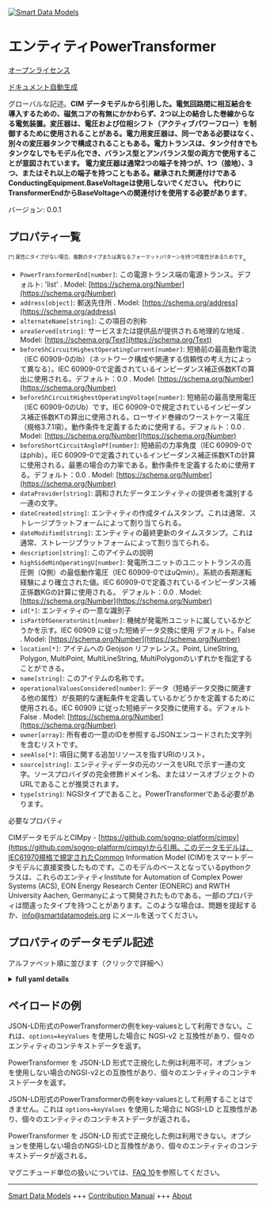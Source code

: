 <!-- 10-Header -->  
[![Smart Data Models](https://smartdatamodels.org/wp-content/uploads/2022/01/SmartDataModels_logo.png "Logo")](https://smartdatamodels.org)  
エンティティPowerTransformer  
======================<!-- /10-Header -->  
<!-- 15-License -->  
[オープンライセンス](https://github.com/smart-data-models//dataModel.EnergyCIM/blob/master/PowerTransformer/LICENSE.md)  
[ドキュメント自動生成](https://docs.google.com/presentation/d/e/2PACX-1vTs-Ng5dIAwkg91oTTUdt8ua7woBXhPnwavZ0FxgR8BsAI_Ek3C5q97Nd94HS8KhP-r_quD4H0fgyt3/pub?start=false&loop=false&delayms=3000#slide=id.gb715ace035_0_60)  
<!-- /15-License -->  
<!-- 20-Description -->  
グローバルな記述。**CIM データモデルから引用した。電気回路間に相互結合を導入するための、磁気コアの有無にかかわらず、2つ以上の結合した巻線からなる電気装置。変圧器は、電圧および位相シフト（アクティブパワーフロー）を制御するために使用されることがある。電力用変圧器は、同一である必要はなく、別々の変圧器タンクで構成されることもある。電力トランスは、タンク付きでもタンクなしでもモデル化でき、バランス型とアンバランス型の両方で使用することが意図されています。   電力変圧器は通常2つの端子を持つが、1つ（接地）、3つ、またはそれ以上の端子を持つこともある。継承された関連付けであるConductingEquipment.BaseVoltageは使用しないでください。  代わりにTransformerEndからBaseVoltageへの関連付けを使用する必要があります**。  
バージョン: 0.0.1  
<!-- /20-Description -->  
<!-- 30-PropertiesList -->  

## プロパティ一覧  

<sup><sub>[*] 属性にタイプがない場合、複数のタイプまたは異なるフォーマット/パターンを持つ可能性があるためです</sub></sup>。  
- `PowerTransformerEnd[number]`: この電源トランス端の電源トランス。デフォルト: 'list'  . Model: [https://schema.org/Number](https://schema.org/Number)- `address[object]`: 郵送先住所  . Model: [https://schema.org/address](https://schema.org/address)- `alternateName[string]`: この項目の別称  - `areaServed[string]`: サービスまたは提供品が提供される地理的な地域  . Model: [https://schema.org/Text](https://schema.org/Text)- `beforeShCircuitHighestOperatingCurrent[number]`: 短絡前の最高動作電流（IEC 60909-0のIb）（ネットワーク構成や関連する信頼性の考え方によって異なる）。IEC 60909-0で定義されているインピーダンス補正係数KTの算出に使用される。デフォルト：0.0  . Model: [https://schema.org/Number](https://schema.org/Number)- `beforeShCircuitHighestOperatingVoltage[number]`: 短絡前の最高使用電圧（IEC 60909-0のUb）です。IEC 60909-0で規定されているインピーダンス補正係数KTの算出に使用される。ローサイド巻線のワーストケース電圧（規格3.7.1項）。動作条件を定義するために使用する。デフォルト：0.0  . Model: [https://schema.org/Number](https://schema.org/Number)- `beforeShortCircuitAnglePf[number]`: 短絡前の力率角度（IEC 60909-0ではphib）。IEC 60909-0で定義されているインピーダンス補正係数KTの計算に使用される。最悪の場合の力率である。動作条件を定義するために使用する。デフォルト：0.0  . Model: [https://schema.org/Number](https://schema.org/Number)- `dataProvider[string]`: 調和されたデータエンティティの提供者を識別する一連の文字。  - `dateCreated[string]`: エンティティの作成タイムスタンプ。これは通常、ストレージプラットフォームによって割り当てられる。  - `dateModified[string]`: エンティティの最終更新のタイムスタンプ。これは通常、ストレージプラットフォームによって割り当てられる。  - `description[string]`: このアイテムの説明  - `highSideMinOperatingU[number]`: 発電所ユニットのユニットトランスの高圧側（Q側）の最低動作電圧（IEC 60909-0ではuQmin）。系統の長期運転経験により確立された値。IEC 60909-0で定義されているインピーダンス補正係数KGの計算に使用される。 デフォルト：0.0  . Model: [https://schema.org/Number](https://schema.org/Number)- `id[*]`: エンティティの一意な識別子  - `isPartOfGeneratorUnit[number]`: 機械が発電所ユニットに属しているかどうかを示す。IEC 60909 に従った短絡データ交換に使用 デフォルト。False  . Model: [https://schema.org/Number](https://schema.org/Number)- `location[*]`: アイテムへの Geojson リファレンス。Point, LineString, Polygon, MultiPoint, MultiLineString, MultiPolygonのいずれかを指定することができる。  - `name[string]`: このアイテムの名称です。  - `operationalValuesConsidered[number]`: データ（短絡データ交換に関連する他の属性）が長期的な運転条件を定義しているかどうかを定義するために使用される。IEC 60909 に従った短絡データ交換に使用する。デフォルトFalse  . Model: [https://schema.org/Number](https://schema.org/Number)- `owner[array]`: 所有者の一意のIDを参照するJSONエンコードされた文字列を含むリストです。  - `seeAlso[*]`: 項目に関する追加リソースを指すURIのリスト。  - `source[string]`: エンティティデータの元のソースをURLで示す一連の文字。ソースプロバイダの完全修飾ドメイン名、またはソースオブジェクトのURLであることが推奨されます。  - `type[string]`: NGSIタイプであること。PowerTransformerである必要があります。  <!-- /30-PropertiesList -->  
<!-- 35-RequiredProperties -->  
必要なプロパティ  
<!-- /35-RequiredProperties -->  
<!-- 40-RequiredProperties -->  
CIMデータモデルとCIMpy - [https://github.com/sogno-platform/cimpy](https://github.com/sogno-platform/cimpy)から引用。このデータモデルは、IEC61970規格で規定されたCommon Information Model (CIM)をスマートデータモデルに直接変換したものです。このモデルのベースとなっているpythonクラスは、これらのエンティティInstitute for Automation of Complex Power Systems (ACS), EON Energy Research Center (EONERC) and RWTH University Aachen, Germanyによって開発されたものである。一部のプロパティは間違ったタイプを持つことがあります。このような場合は、問題を提起するか、info@smartdatamodels.org にメールを送ってください。  
<!-- /40-RequiredProperties -->  
<!-- 50-DataModelHeader -->  
## プロパティのデータモデル記述  
アルファベット順に並びます（クリックで詳細へ）  
<!-- /50-DataModelHeader -->  
<!-- 60-ModelYaml -->  
<details><summary><strong>full yaml details</strong></summary>    
```yaml  
PowerTransformer:    
  description: 'Adapted from CIM data models. An electrical device consisting of  two or more coupled windings, with or without a magnetic core, for introducing mutual coupling between electric circuits. Transformers can be used to control voltage and phase shift (active power flow). A power transformer may be composed of separate transformer tanks that need not be identical. A power transformer can be modeled with or without tanks and is intended for use in both balanced and unbalanced representations.   A power transformer typically has two terminals, but may have one (grounding), three or more terminals. The inherited association ConductingEquipment.BaseVoltage should not be used.  The association from TransformerEnd to BaseVoltage should be used instead.'    
  properties:    
    PowerTransformerEnd:    
      description: 'The power transformer of this power transformer end. Default: ''list'''    
      type: number    
      x-ngsi:    
        model: https://schema.org/Number    
        type: Property    
    address:    
      description: 'The mailing address'    
      properties:    
        addressCountry:    
          description: 'Property. The country. For example, Spain. Model:''https://schema.org/addressCountry'''    
          type: string    
        addressLocality:    
          description: 'Property. The locality in which the street address is, and which is in the region. Model:''https://schema.org/addressLocality'''    
          type: string    
        addressRegion:    
          description: 'Property. The region in which the locality is, and which is in the country. Model:''https://schema.org/addressRegion'''    
          type: string    
        postOfficeBoxNumber:    
          description: 'Property. The post office box number for PO box addresses. For example, 03578. Model:''https://schema.org/postOfficeBoxNumber'''    
          type: string    
        postalCode:    
          description: 'Property. The postal code. For example, 24004. Model:''https://schema.org/https://schema.org/postalCode'''    
          type: string    
        streetAddress:    
          description: 'Property. The street address. Model:''https://schema.org/streetAddress'''    
          type: string    
      type: object    
      x-ngsi:    
        model: https://schema.org/address    
        type: Property    
    alternateName:    
      description: 'An alternative name for this item'    
      type: string    
      x-ngsi:    
        type: Property    
    areaServed:    
      description: 'The geographic area where a service or offered item is provided'    
      type: string    
      x-ngsi:    
        model: https://schema.org/Text    
        type: Property    
    beforeShCircuitHighestOperatingCurrent:    
      description: 'The highest operating current (Ib in the IEC 60909-0) before short circuit (depends on network configuration and relevant reliability philosophy). It is used for calculation of the impedance correction factor KT defined in IEC 60909-0. Default: 0.0'    
      type: number    
      x-ngsi:    
        model: https://schema.org/Number    
        type: Property    
    beforeShCircuitHighestOperatingVoltage:    
      description: 'The highest operating voltage (Ub in the IEC 60909-0) before short circuit. It is used for calculation of the impedance correction factor KT defined in IEC 60909-0. This is worst case voltage on the low side winding (Section 3.7.1 in the standard). Used to define operating conditions. Default: 0.0'    
      type: number    
      x-ngsi:    
        model: https://schema.org/Number    
        type: Property    
    beforeShortCircuitAnglePf:    
      description: 'The angle of power factor before short circuit (phib in the IEC 60909-0). It is used for calculation of the impedance correction factor KT defined in IEC 60909-0. This is the worst case power factor. Used to define operating conditions. Default: 0.0'    
      type: number    
      x-ngsi:    
        model: https://schema.org/Number    
        type: Property    
    dataProvider:    
      description: 'A sequence of characters identifying the provider of the harmonised data entity.'    
      type: string    
      x-ngsi:    
        type: Property    
    dateCreated:    
      description: 'Entity creation timestamp. This will usually be allocated by the storage platform.'    
      format: date-time    
      type: string    
      x-ngsi:    
        type: Property    
    dateModified:    
      description: 'Timestamp of the last modification of the entity. This will usually be allocated by the storage platform.'    
      format: date-time    
      type: string    
      x-ngsi:    
        type: Property    
    description:    
      description: 'A description of this item'    
      type: string    
      x-ngsi:    
        type: Property    
    highSideMinOperatingU:    
      description: 'The minimum operating voltage (uQmin in the IEC 60909-0) at the high voltage side (Q side) of the unit transformer of the power station unit. A value well established from long-term operating experience of the system. It is used for calculation of the impedance correction factor KG defined in IEC 60909-0 Default: 0.0'    
      type: number    
      x-ngsi:    
        model: https://schema.org/Number    
        type: Property    
    id:    
      anyOf: &powertransformer_-_properties_-_owner_-_items_-_anyof    
        - description: 'Property. Identifier format of any NGSI entity'    
          maxLength: 256    
          minLength: 1    
          pattern: ^[\w\-\.\{\}\$\+\*\[\]`|~^@!,:\\]+$    
          type: string    
        - description: 'Property. Identifier format of any NGSI entity'    
          format: uri    
          type: string    
      description: 'Unique identifier of the entity'    
      x-ngsi:    
        type: Property    
    isPartOfGeneratorUnit:    
      description: 'Indicates whether the machine is part of a power station unit. Used for short circuit data exchange according to IEC 60909 Default: False'    
      type: number    
      x-ngsi:    
        model: https://schema.org/Number    
        type: Property    
    location:    
      description: 'Geojson reference to the item. It can be Point, LineString, Polygon, MultiPoint, MultiLineString or MultiPolygon'    
      oneOf:    
        - description: 'GeoProperty. Geojson reference to the item. Point'    
          properties:    
            bbox:    
              items:    
                type: number    
              minItems: 4    
              type: array    
            coordinates:    
              items:    
                type: number    
              minItems: 2    
              type: array    
            type:    
              enum:    
                - Point    
              type: string    
          required:    
            - type    
            - coordinates    
          title: 'GeoJSON Point'    
          type: object    
        - description: 'GeoProperty. Geojson reference to the item. LineString'    
          properties:    
            bbox:    
              items:    
                type: number    
              minItems: 4    
              type: array    
            coordinates:    
              items:    
                items:    
                  type: number    
                minItems: 2    
                type: array    
              minItems: 2    
              type: array    
            type:    
              enum:    
                - LineString    
              type: string    
          required:    
            - type    
            - coordinates    
          title: 'GeoJSON LineString'    
          type: object    
        - description: 'GeoProperty. Geojson reference to the item. Polygon'    
          properties:    
            bbox:    
              items:    
                type: number    
              minItems: 4    
              type: array    
            coordinates:    
              items:    
                items:    
                  items:    
                    type: number    
                  minItems: 2    
                  type: array    
                minItems: 4    
                type: array    
              type: array    
            type:    
              enum:    
                - Polygon    
              type: string    
          required:    
            - type    
            - coordinates    
          title: 'GeoJSON Polygon'    
          type: object    
        - description: 'GeoProperty. Geojson reference to the item. MultiPoint'    
          properties:    
            bbox:    
              items:    
                type: number    
              minItems: 4    
              type: array    
            coordinates:    
              items:    
                items:    
                  type: number    
                minItems: 2    
                type: array    
              type: array    
            type:    
              enum:    
                - MultiPoint    
              type: string    
          required:    
            - type    
            - coordinates    
          title: 'GeoJSON MultiPoint'    
          type: object    
        - description: 'GeoProperty. Geojson reference to the item. MultiLineString'    
          properties:    
            bbox:    
              items:    
                type: number    
              minItems: 4    
              type: array    
            coordinates:    
              items:    
                items:    
                  items:    
                    type: number    
                  minItems: 2    
                  type: array    
                minItems: 2    
                type: array    
              type: array    
            type:    
              enum:    
                - MultiLineString    
              type: string    
          required:    
            - type    
            - coordinates    
          title: 'GeoJSON MultiLineString'    
          type: object    
        - description: 'GeoProperty. Geojson reference to the item. MultiLineString'    
          properties:    
            bbox:    
              items:    
                type: number    
              minItems: 4    
              type: array    
            coordinates:    
              items:    
                items:    
                  items:    
                    items:    
                      type: number    
                    minItems: 2    
                    type: array    
                  minItems: 4    
                  type: array    
                type: array    
              type: array    
            type:    
              enum:    
                - MultiPolygon    
              type: string    
          required:    
            - type    
            - coordinates    
          title: 'GeoJSON MultiPolygon'    
          type: object    
      x-ngsi:    
        type: GeoProperty    
    name:    
      description: 'The name of this item.'    
      type: string    
      x-ngsi:    
        type: Property    
    operationalValuesConsidered:    
      description: 'It is used to define if the data (other attributes related to short circuit data exchange) defines long term operational conditions or not. Used for short circuit data exchange according to IEC 60909. Default: False'    
      type: number    
      x-ngsi:    
        model: https://schema.org/Number    
        type: Property    
    owner:    
      description: 'A List containing a JSON encoded sequence of characters referencing the unique Ids of the owner(s)'    
      items:    
        anyOf: *powertransformer_-_properties_-_owner_-_items_-_anyof    
        description: 'Property. Unique identifier of the entity'    
      type: array    
      x-ngsi:    
        type: Property    
    seeAlso:    
      description: 'list of uri pointing to additional resources about the item'    
      oneOf:    
        - items:    
            format: uri    
            type: string    
          minItems: 1    
          type: array    
        - format: uri    
          type: string    
      x-ngsi:    
        type: Property    
    source:    
      description: 'A sequence of characters giving the original source of the entity data as a URL. Recommended to be the fully qualified domain name of the source provider, or the URL to the source object.'    
      type: string    
      x-ngsi:    
        type: Property    
    type:    
      description: 'NGSI type. It has to be PowerTransformer'    
      enum:    
        - PowerTransformer    
      type: string    
      x-ngsi:    
        type: Property    
  required: []    
  type: object    
  x-derived-from: ""    
  x-disclaimer: 'Redistribution and use in source and binary forms, with or without modification, are permitted  provided that the license conditions are met. Copyleft (c) 2021 Contributors to Smart Data Models Program'    
  x-license-url: https://github.com/smart-data-models/dataModel.EnergyCIM/blob/master/PowerTransformer/LICENSE.md    
  x-model-schema: https://smart-data-models.github.io/dataModels.CIMEnergyClasses/PowerTransformer/schema.json    
  x-model-tags: ""    
  x-version: 0.0.1    
```  
</details>    
<!-- /60-ModelYaml -->  
<!-- 70-MiddleNotes -->  
<!-- /70-MiddleNotes -->  
<!-- 80-Examples -->  
## ペイロードの例  
JSON-LD形式のPowerTransformerの例をkey-valuesとして利用できない。これは、`options=keyValues` を使用した場合に NGSI-v2 と互換性があり、個々のエンティティのコンテキストデータを返す。  
PowerTransformer を JSON-LD 形式で正規化した例は利用不可。オプションを使用しない場合のNGSI-v2との互換性があり、個々のエンティティのコンテキストデータを返す。  
JSON-LD形式のPowerTransformerの例をkey-valuesとして利用することはできません。これは `options=keyValues` を使用した場合に NGSI-LD と互換性があり、個々のエンティティのコンテキストデータが返される。  
PowerTransformer を JSON-LD 形式で正規化した例は利用できない。オプションを使用しない場合のNGSI-LDと互換性があり、個々のエンティティのコンテキストデータが返される。  
<!-- /80-Examples -->  
<!-- 90-FooterNotes -->  
<!-- /90-FooterNotes -->  
<!-- 95-Units -->  
マグニチュード単位の扱いについては、[FAQ 10](https://smartdatamodels.org/index.php/faqs/)を参照してください。  
<!-- /95-Units -->  
<!-- 97-LastFooter -->  
---  
[Smart Data Models](https://smartdatamodels.org) +++ [Contribution Manual](https://bit.ly/contribution_manual) +++ [About](https://bit.ly/Introduction_SDM)<!-- /97-LastFooter -->  
